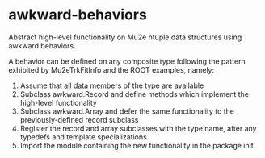 # awkward-behaviors
Abstract high-level functionality on Mu2e ntuple data structures using awkward behaviors.

A behavior can be defined on any composite type following the pattern exhibited by Mu2eTrkFitInfo and the ROOT examples, namely:

1. Assume that all data members of the type are available
2. Subclass awkward.Record and define methods which implement the high-level functionality
3. Subclass awkward.Array and defer the same functionality to the previously-defined record subclass
4. Register the record and array subclasses with the type name, after any typedefs and template specializations
5. Import the module containing the new functionality in the package init.
